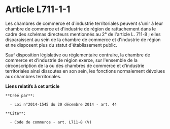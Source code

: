 # Article L711-1-1

Les chambres de commerce et d'industrie territoriales peuvent s'unir à leur chambre de commerce et d'industrie de région de
rattachement dans le cadre des schémas directeurs mentionnés au 2° de l'article L. 711-8 ; elles disparaissent au sein de la
chambre de commerce et d'industrie de région et ne disposent plus du statut d'établissement public. 

Sauf disposition législative ou réglementaire contraire, la chambre de commerce et d'industrie de région exerce, sur
l'ensemble de la circonscription de la ou des chambres de commerce et d'industrie territoriales ainsi dissoutes en son sein,
les fonctions normalement dévolues aux chambres territoriales.

**Liens relatifs à cet article**

	**Créé par**:

	  - Loi n°2014-1545 du 20 décembre 2014 - art. 44

	**Cite**:

	  - Code de commerce - art. L711-8 (V)
